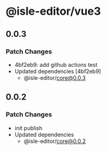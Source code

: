 # @isle-editor/vue3

## 0.0.3

### Patch Changes

- 4bf2eb9: add github actions test
- Updated dependencies [4bf2eb9]
  - @isle-editor/core@0.0.3

## 0.0.2

### Patch Changes

- init publish
- Updated dependencies
  - @isle-editor/core@0.0.2
